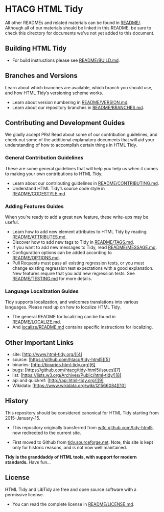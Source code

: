 # HTACG HTML Tidy

All other READMEs and related materials can be found in [README/][100]. Although all of our materials should be linked in this README, be sure to check this directory for documents we’ve not yet added to this document.

## Building HTML Tidy

  - For build instructions please see [README/BUILD.md][115].
  
## Branches and Versions

Learn about which branches are available, which branch you should use, and how HTML Tidy’s versioning scheme works.

  - Learn about version numbering in [README/VERSION.md][160].
  - Learn about our repository branches in [README/BRANCHES.md][110].
  
## Contributing and Development Guides

We gladly accept PRs! Read about some of our contribution guidelines, and check out some of the additional explanatory documents that will aid your understanding of how to accomplish certain things in HTML Tidy.

### General Contribution Guidelines

These are some general guidelines that will help you help us when it comes to making your own contributions to HTML Tidy.

  - Learn about our contributing guidelines in [README/CONTRIBUTING.md][125].
  - Understand HTML Tidy’s source code style in [README/CODESTYLE.md][120].

### Adding Features Guides

When you’re ready to add a great new feature, these write-ups may be useful.

  - Learn how to add new element attributes to HTML Tidy by reading [README/ATTRIBUTES.md][105].
  - Discover how to add new tags to Tidy in [README/TAGS.md][130].
  - If you want to add new messages to Tidy, read [README/MESSAGE.md][150].
  - Configuration options can be added according to [README/OPTIONS.md][155].
  - Pull Requests must pass all existing regression tests, or you must change existing regression test expectations with a good explanation. New features require that you add new regression tests. See [README/TESTING.md][165] for more details.

### Language Localization Guides

Tidy supports localization, and welcomes translations into various languages. Please read up on how to localize HTML Tidy.

 - The general README for localizing can be found in [README/LOCALIZE.md][140].
 - And [localize/README.md][145] contains specific instructions for localizing.


## Other Important Links

 - site: [http://www.html-tidy.org/][4]
 - source: [https://github.com/htacg/tidy-html5][5]
 - binaries: [http://binaries.html-tidy.org][6]
 - bugs: [https://github.com/htacg/tidy-html5/issues][7]
 - list: [https://lists.w3.org/Archives/Public/html-tidy/][8]
 - api and quickref: [http://api.html-tidy.org/][9]
 - Wikidata: [https://www.wikidata.org/wiki/Q1566084][10]

  [4]: http://www.html-tidy.org/
  [5]: https://github.com/htacg/tidy-html5
  [6]: http://binaries.html-tidy.org
  [7]: https://github.com/htacg/tidy-html5/issues
  [8]: https://lists.w3.org/Archives/Public/html-tidy/
  [9]: http://api.html-tidy.org/
  [10]: https://www.wikidata.org/wiki/Q1566084


## History

This repository should be considered canonical for HTML Tidy starting from 2015-January-15.

 - This repository originally transferred from [w3c.github.com/tidy-html5][20], now redirected to the current site.
 
 - First moved to Github from [tidy.sourceforge.net][21]. Note, this site is kept only for historic reasons, and is not now well maintained.

**Tidy is the granddaddy of HTML tools, with support for modern standards.** Have fun...

  [20]: http://w3c.github.com/tidy-html5/
  [21]: http://tidy.sourceforge.net


## License

HTML Tidy and LibTidy are free and open source software with a permissive license.

 - You can read the complete license in [README/LICENSE.md][135].



  [100]: README/
  [105]: README/ATTRIBUTES.md
  [110]: README/BRANCHES.md
  [115]: README/BUILD.md
  [120]: README/CODESTYLE.md
  [125]: README/CONTRIBUTING.md
  [130]: README/TAGS.md
  [135]: README/LICENSE.md
  [140]: README/LOCALIZE.md
  [145]: localize/README.md
  [150]: README/MESSAGE.md
  [155]: README/OPTIONS.md
  [160]: README/VERSION.md
  [165]: README/TESTING.md
 
